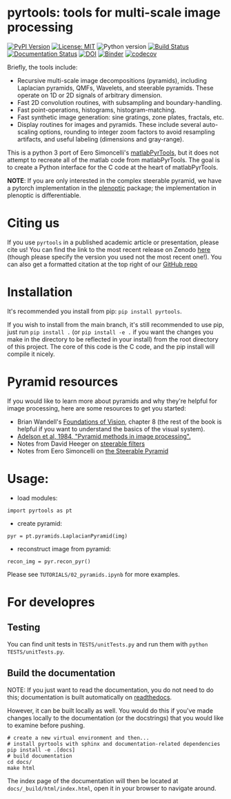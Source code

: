 # pyrtools: tools for multi-scale image processing

[![PyPI Version](https://img.shields.io/pypi/v/pyrtools.svg)](https://pypi.org/project/pyrtools/)
[![License: MIT](https://img.shields.io/badge/License-MIT-yellow.svg)](https://github.com/LabForComputationalVision/pyrtools/blob/main/LICENSE)
![Python version](https://img.shields.io/badge/python-3.8|3.9|3.10|3.11|3.12-blue.svg)
[![Build Status](https://github.com/LabForComputationalVision/pyrtools/workflows/build/badge.svg)](https://github.com/LabForComputationalVision/pyrtools/actions?query=workflow%3Abuild)
[![Documentation Status](https://readthedocs.org/projects/pyrtools/badge/?version=latest)](https://pyrtools.readthedocs.io/en/latest/?badge=latest)
[![DOI](https://zenodo.org/badge/137527035.svg)](https://zenodo.org/doi/10.5281/zenodo.10161031)
[![Binder](https://mybinder.org/badge_logo.svg)](https://mybinder.org/v2/gh/LabForComputationalVision/pyrtools/v1.0.4?filepath=TUTORIALS%2F)
[![codecov](https://codecov.io/gh/LabForComputationalVision/pyrtools/branch/main/graph/badge.svg?token=Ei9TYftdYi)](https://codecov.io/gh/LabForComputationalVision/pyrtools)

Briefly, the tools include:
  - Recursive multi-scale image decompositions (pyramids), including
    Laplacian pyramids, QMFs, Wavelets, and steerable pyramids.  These
    operate on 1D or 2D signals of arbitrary dimension.
  - Fast 2D convolution routines, with subsampling and boundary-handling.
  - Fast point-operations, histograms, histogram-matching.
  - Fast synthetic image generation: sine gratings, zone plates, fractals, etc.
  - Display routines for images and pyramids.  These include several
    auto-scaling options, rounding to integer zoom factors to avoid
    resampling artifacts, and useful labeling (dimensions and gray-range).

This is a python 3 port of Eero Simoncelli's
[matlabPyrTools](https://github.com/LabForComputationalVision/matlabPyrTools),
but it does not attempt to recreate all of the matlab code from matlabPyrTools.
The goal is to create a Python interface for the C code at the heart of
matlabPyrTools.

**NOTE**: If you are only interested in the complex steerable pyramid, we have a
pytorch implementation in the
[plenoptic](https://github.com/LabForComputationalVision/plenoptic/) package;
the implementation in plenoptic is differentiable.

# Citing us

If you use `pyrtools` in a published academic article or presentation, please
cite us! You can find the link to the most recent release on Zenodo
[here](https://zenodo.org/doi/10.5281/zenodo.10161031) (though please specify
the version you used not the most recent one!). You can also get a formatted
citation at the top right of our [GitHub
repo](https://github.com/LabForComputationalVision/pyrtools)

# Installation

It's recommended you install from pip: `pip install pyrtools`.

If you wish to install from the main branch, it's still recommended
to use pip, just run `pip install .` (or `pip install -e .` if you
want the changes you make in the directory to be reflected in your
install) from the root directory of this project. The core of this
code is the C code, and the pip install will compile it nicely.

# Pyramid resources

If you would like to learn more about pyramids and why they're helpful
for image processing, here are some resources to get you started:

 - Brian Wandell's [Foundations of
   Vision](https://foundationsofvision.stanford.edu/chapter-8-multiresolution-image-representations/),
   chapter 8 (the rest of the book is helpful if you want to
   understand the basics of the visual system).
 - [Adelson et al, 1984, "Pyramid methods in image
   processing".](http://persci.mit.edu/pub_pdfs/RCA84.pdf)
 - Notes from David Heeger on [steerable
   filters](http://www.cns.nyu.edu/~david/handouts/steerable.pdf)
 - Notes from Eero Simoncelli on [the Steerable
   Pyramid](http://www.cns.nyu.edu/~eero/STEERPYR/)

# Usage:

- load modules:
```
import pyrtools as pt
```

- create pyramid:
```
pyr = pt.pyramids.LaplacianPyramid(img)
```

- reconstruct image from pyramid:
```
recon_img = pyr.recon_pyr()
```

Please see `TUTORIALS/02_pyramids.ipynb` for more examples.

# For developres

## Testing

You can find unit tests in `TESTS/unitTests.py` and run them with `python
TESTS/unitTests.py`.

## Build the documentation

NOTE: If you just want to read the documentation, you do not need to
do this; documentation is built automatically on
[readthedocs](https://pyrtools.readthedocs.io/en/latest/).

However, it can be built locally as well. You would do this if you've
made changes locally to the documentation (or the docstrings) that you
would like to examine before pushing.

```
# create a new virtual environment and then...
# install pyrtools with sphinx and documentation-related dependencies
pip install -e .[docs]
# build documentation
cd docs/
make html
```

The index page of the documentation will then be located at
`docs/_build/html/index.html`, open it in your browser to navigate
around.
